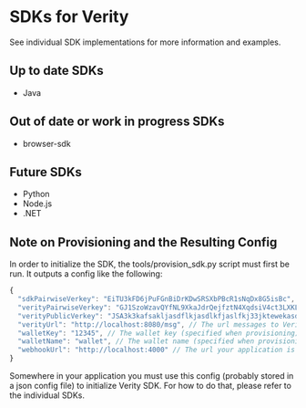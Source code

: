 # SDKs for Verity

See individual SDK implementations for more information and examples.

## Up to date SDKs

* Java

## Out of date or work in progress SDKs

* browser-sdk

## Future SDKs
* Python
* Node.js
* .NET

## Note on Provisioning and the Resulting Config

In order to initialize the SDK, the tools/provision_sdk.py script must first be run.  It outputs a config like the following: 

```js
{
  "sdkPairwiseVerkey": "EiTU3kFD6jPuFGnBiDrKDwSRSXbPBcR1sNqDx8G5isBc", // Your public key used only with Verity
  "verityPairwiseVerkey": "GJ1SzoWzavQYfNL9XkaJdrQejfztN4XqdsiV4ct3LXKL", // Verity's public key used only with you
  "verityPublicVerkey": "JSA3k3kafsakljasdflkjasdlkfjaslfkj33jktewekasd", // Verity's public key used with everyone
  "verityUrl": "http://localhost:8080/msg", // The url messages to Verity should be POSTed to
  "walletKey": "12345", // The wallet key (specified when provisioning)
  "walletName": "wallet", // The wallet name (specified when provisioning)
  "webhookUrl": "http://localhost:4000" // The url your application is listening for messages on
}
```

Somewhere in your application you must use this config (probably stored in a json config file) to initialize Verity SDK. For how to do that, please refer to the individual SDKs.